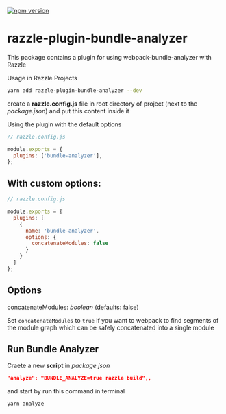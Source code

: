 [![npm version](https://badge.fury.io/js/razzle-plugin-bundle-analyzer.svg)](https://badge.fury.io/js/razzle-plugin-bundle-analyzer)

# razzle-plugin-bundle-analyzer
This package contains a plugin for using webpack-bundle-analyzer with Razzle

Usage in Razzle Projects
```sh
yarn add razzle-plugin-bundle-analyzer --dev
```

create a **razzle.config.js** file in root directory of project (next to the *package.json*) and put this content inside it

Using the plugin with the default options
```javascript
// razzle.config.js

module.exports = {
  plugins: ['bundle-analyzer'],
};
```

## With custom options:

```javascript
// razzle.config.js

module.exports = {
  plugins: [
    {
      name: 'bundle-analyzer',
      options: {
        concatenateModules: false
      }
    }
  ]
};
```

## Options
concatenateModules: *boolean* (defaults: false)

Set `concatenateModules` to `true` if you want to webpack to find segments of the module graph which can be safely concatenated into a single module

## Run Bundle Analyzer

Craete a new **script** in *package.json* 

```json
"analyze": "BUNDLE_ANALYZE=true razzle build",,
```

and start by run this command in terminal
```sh 
yarn analyze
``` 